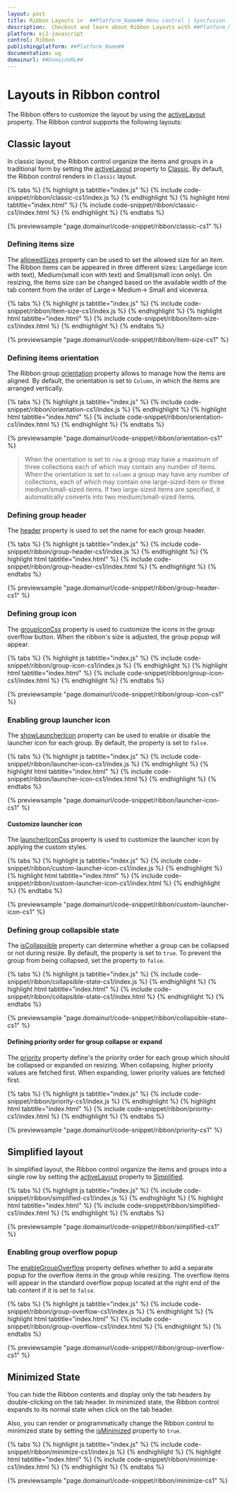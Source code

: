 ```yaml
---
layout: post
title: Ribbon Layouts in  ##Platform_Name## Menu control | Syncfusion
description:  Checkout and learn about Ribbon Layouts with ##Platform_Name## Menu control of Syncfusion Essential JS 2 and more details.
platform: ej2-javascript
control: Ribbon
publishingplatform: ##Platform_Name##
documentation: ug
domainurl: ##DomainURL##
---
```


# Layouts in Ribbon control

The Ribbon offers to customize the layout by using the [activeLayout](https://ej2.syncfusion.com/javascript/documentation/api/ribbon#activelayout) property. The Ribbon control supports the following layouts:

## Classic layout

In classic layout, the Ribbon control organize the items and groups in a traditional form by setting the [activeLayout](https://ej2.syncfusion.com/javascript/documentation/api/ribbon#activelayout) property to [Classic](https://ej2.syncfusion.com/javascript/documentation/api/ribbon/ribbonLayout/). By default, the Ribbon control renders in `Classic` layout.

{% tabs %}
{% highlight js tabtitle="index.js" %}
{% include code-snippet/ribbon/classic-cs1/index.js %}
{% endhighlight %}
{% highlight html tabtitle="index.html" %}
{% include code-snippet/ribbon/classic-cs1/index.html %}
{% endhighlight %}
{% endtabs %}
          
{% previewsample "page.domainurl/code-snippet/ribbon/classic-cs1" %}

### Defining items size

The [allowedSizes](https://ej2.syncfusion.com/javascript/documentation/api/ribbon/ribbonItemModel/#allowedsizes) property can be used to set the allowed size for an item. The Ribbon items can be appeared in three different sizes: Large(large icon with text), Medium(small icon with text) and Small(small icon only). On resizing, the items size can be changed based on the available width of the tab content from the order of Large-> Medium-> Small and viceversa.

{% tabs %}
{% highlight js tabtitle="index.js" %}
{% include code-snippet/ribbon/item-size-cs1/index.js %}
{% endhighlight %}
{% highlight html tabtitle="index.html" %}
{% include code-snippet/ribbon/item-size-cs1/index.html %}
{% endhighlight %}
{% endtabs %}
          
{% previewsample "page.domainurl/code-snippet/ribbon/item-size-cs1" %}

### Defining items orientation

The Ribbon group [orientation](https://ej2.syncfusion.com/javascript/documentation/api/ribbon/ribbonGroupModel/#orientation) property allows to manage how the items are aligned. By default, the orientation is set to `Column`, in which the items are arranged vertically.

{% tabs %}
{% highlight js tabtitle="index.js" %}
{% include code-snippet/ribbon/orientation-cs1/index.js %}
{% endhighlight %}
{% highlight html tabtitle="index.html" %}
{% include code-snippet/ribbon/orientation-cs1/index.html %}
{% endhighlight %}
{% endtabs %}
          
{% previewsample "page.domainurl/code-snippet/ribbon/orientation-cs1" %}

>  When the orientation is set to `row` a group may have a maximum of three collections each of which may contain any number of items. When the orientation is set to `column` a group may have any number of collections, each of which may contain one large-sized item or three medium/small-sized items. If two large-sized items are specified, it automatically converts into two medium/small-sized items.

### Defining group header

The [header](https://ej2.syncfusion.com/javascript/documentation/api/ribbon/ribbonGroupModel/#header) property is used to set the name for each group header.

{% tabs %}
{% highlight js tabtitle="index.js" %}
{% include code-snippet/ribbon/group-header-cs1/index.js %}
{% endhighlight %}
{% highlight html tabtitle="index.html" %}
{% include code-snippet/ribbon/group-header-cs1/index.html %}
{% endhighlight %}
{% endtabs %}
          
{% previewsample "page.domainurl/code-snippet/ribbon/group-header-cs1" %}

### Defining group icon

The [groupIconCss](https://ej2.syncfusion.com/javascript/documentation/api/ribbon/ribbonGroupModel/#groupiconcss) property is used to customize the icons in the group overflow button. When the ribbon's size is adjusted, the group popup will appear.

{% tabs %}
{% highlight js tabtitle="index.js" %}
{% include code-snippet/ribbon/group-icon-cs1/index.js %}
{% endhighlight %}
{% highlight html tabtitle="index.html" %}
{% include code-snippet/ribbon/group-icon-cs1/index.html %}
{% endhighlight %}
{% endtabs %}
          
{% previewsample "page.domainurl/code-snippet/ribbon/group-icon-cs1" %}

### Enabling group launcher icon

The [showLauncherIcon](https://ej2.syncfusion.com/javascript/documentation/api/ribbon/ribbonGroupModel/#showlaunchericon) property can be used to enable or disable the launcher icon for each group. By default, the property is set to `false`.

{% tabs %}
{% highlight js tabtitle="index.js" %}
{% include code-snippet/ribbon/launcher-icon-cs1/index.js %}
{% endhighlight %}
{% highlight html tabtitle="index.html" %}
{% include code-snippet/ribbon/launcher-icon-cs1/index.html %}
{% endhighlight %}
{% endtabs %}
          
{% previewsample "page.domainurl/code-snippet/ribbon/launcher-icon-cs1" %}

#### Customize launcher icon

The [launcherIconCss](https://ej2.syncfusion.com/javascript/documentation/api/ribbon/ribbonModel/#launchericoncss) property is used to customize the launcher icon by applying the custom styles.

{% tabs %}
{% highlight js tabtitle="index.js" %}
{% include code-snippet/ribbon/custom-launcher-icon-cs1/index.js %}
{% endhighlight %}
{% highlight html tabtitle="index.html" %}
{% include code-snippet/ribbon/custom-launcher-icon-cs1/index.html %}
{% endhighlight %}
{% endtabs %}
          
{% previewsample "page.domainurl/code-snippet/ribbon/custom-launcher-icon-cs1" %}

### Defining group collapsible state

The [isCollapsible](https://ej2.syncfusion.com/javascript/documentation/api/ribbon/ribbonGroupModel/#iscollapsible) property can determine whether a group can be collapsed or not during resize. By default, the property is set to `true`. To prevent the group from being collapsed, set the property to `false`.

{% tabs %}
{% highlight js tabtitle="index.js" %}
{% include code-snippet/ribbon/collapsible-state-cs1/index.js %}
{% endhighlight %}
{% highlight html tabtitle="index.html" %}
{% include code-snippet/ribbon/collapsible-state-cs1/index.html %}
{% endhighlight %}
{% endtabs %}
          
{% previewsample "page.domainurl/code-snippet/ribbon/collapsible-state-cs1" %}

#### Defining priority order for group collapse or expand

The [priority](https://ej2.syncfusion.com/javascript/documentation/api/ribbon/ribbonGroupModel/#priority) property define's the priority order for each group which should be collapsed or expanded on resizing. When collapsing, higher priority values are fetched first. When expanding, lower priority values are fetched first.

{% tabs %}
{% highlight js tabtitle="index.js" %}
{% include code-snippet/ribbon/priority-cs1/index.js %}
{% endhighlight %}
{% highlight html tabtitle="index.html" %}
{% include code-snippet/ribbon/priority-cs1/index.html %}
{% endhighlight %}
{% endtabs %}
          
{% previewsample "page.domainurl/code-snippet/ribbon/priority-cs1" %}

## Simplified layout

In simplified layout, the Ribbon control organize the items and groups into a single row by setting the [activeLayout](https://ej2.syncfusion.com/javascript/documentation/api/ribbon#activelayout) property to [Simplified](https://ej2.syncfusion.com/javascript/documentation/api/ribbon/ribbonLayout/).

{% tabs %}
{% highlight js tabtitle="index.js" %}
{% include code-snippet/ribbon/simplified-cs1/index.js %}
{% endhighlight %}
{% highlight html tabtitle="index.html" %}
{% include code-snippet/ribbon/simplified-cs1/index.html %}
{% endhighlight %}
{% endtabs %}
          
{% previewsample "page.domainurl/code-snippet/ribbon/simplified-cs1" %}

### Enabling group overflow popup

The [enableGroupOverflow](https://ej2.syncfusion.com/javascript/documentation/api/ribbon/ribbonGroupModel/#enablegroupoverflow) property defines whether to add a separate popup for the overflow items in the group while resizing. The overflow items will appear in the standard overflow popup located at the right end of the tab content if it is set to `false`.

{% tabs %}
{% highlight js tabtitle="index.js" %}
{% include code-snippet/ribbon/group-overflow-cs1/index.js %}
{% endhighlight %}
{% highlight html tabtitle="index.html" %}
{% include code-snippet/ribbon/group-overflow-cs1/index.html %}
{% endhighlight %}
{% endtabs %}
          
{% previewsample "page.domainurl/code-snippet/ribbon/group-overflow-cs1" %}

## Minimized State

You can hide the Ribbon contents and display only the tab headers by double-clicking on the tab header. In minimized state, the Ribbon control expands to its normal state when click on the tab header.

Also, you can render or programmatically change the Ribbon control to minimized state by setting the [isMinimized](https://ej2.syncfusion.com/javascript/documentation/api/ribbon#isminimized) property to `true`.

{% tabs %}
{% highlight js tabtitle="index.js" %}
{% include code-snippet/ribbon/minimize-cs1/index.js %}
{% endhighlight %}
{% highlight html tabtitle="index.html" %}
{% include code-snippet/ribbon/minimize-cs1/index.html %}
{% endhighlight %}
{% endtabs %}
          
{% previewsample "page.domainurl/code-snippet/ribbon/minimize-cs1" %}